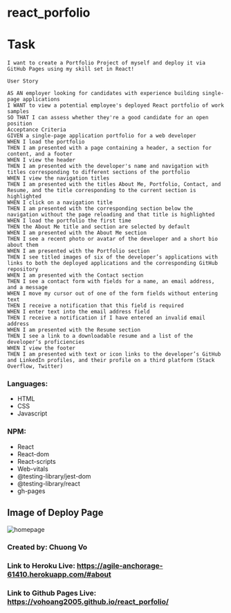 # react_porfolio

# Task
~~~
I want to create a Portfolio Project of myself and deploy it via GitHub Pages using my skill set in React!

User Story

AS AN employer looking for candidates with experience building single-page applications
I WANT to view a potential employee's deployed React portfolio of work samples
SO THAT I can assess whether they're a good candidate for an open position
Acceptance Criteria
GIVEN a single-page application portfolio for a web developer
WHEN I load the portfolio
THEN I am presented with a page containing a header, a section for content, and a footer
WHEN I view the header
THEN I am presented with the developer's name and navigation with titles corresponding to different sections of the portfolio
WHEN I view the navigation titles
THEN I am presented with the titles About Me, Portfolio, Contact, and Resume, and the title corresponding to the current section is highlighted
WHEN I click on a navigation title
THEN I am presented with the corresponding section below the navigation without the page reloading and that title is highlighted
WHEN I load the portfolio the first time
THEN the About Me title and section are selected by default
WHEN I am presented with the About Me section
THEN I see a recent photo or avatar of the developer and a short bio about them
WHEN I am presented with the Portfolio section
THEN I see titled images of six of the developer’s applications with links to both the deployed applications and the corresponding GitHub repository
WHEN I am presented with the Contact section
THEN I see a contact form with fields for a name, an email address, and a message
WHEN I move my cursor out of one of the form fields without entering text
THEN I receive a notification that this field is required
WHEN I enter text into the email address field
THEN I receive a notification if I have entered an invalid email address
WHEN I am presented with the Resume section
THEN I see a link to a downloadable resume and a list of the developer’s proficiencies
WHEN I view the footer
THEN I am presented with text or icon links to the developer’s GitHub and LinkedIn profiles, and their profile on a third platform (Stack Overflow, Twitter)
~~~

### Languages: 
* HTML
* CSS
* Javascript
### NPM: 
* React
* React-dom
* React-scripts
* Web-vitals
* @testing-library/jest-dom
* @testing-library/react
* gh-pages

## Image of Deploy Page

![homepage](https://user-images.githubusercontent.com/37889335/160979492-6aadfc10-ec83-4f8d-902e-f39ed46ee178.PNG)

### Created by: Chuong Vo

### Link to Heroku Live: https://agile-anchorage-61410.herokuapp.com/#about
### Link to Github Pages Live: https://vohoang2005.github.io/react_porfolio/

